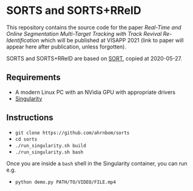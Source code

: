 # SORTS and SORTS+RReID

This repository contains the source code for the paper *Real-Time and Online Segmentation Multi-Target Tracking with Track Revival Re-Identification* which will be published at VISAPP 2021 (link to paper will appear here after publication, unless forgotten).

SORTS and SORTS+RReID are based on [SORT](https://github.com/abewley/sort), copied at 2020-05-27.

## Requirements
- A modern Linux PC with an NVidia GPU with appropriate drivers
- [Singularity](https://sylabs.io/docs/)

## Instructions
- `git clone https://github.com/ahrnbom/sorts`
- `cd sorts`
- `./run_singularity.sh build`
- `./run_singularity.sh bash`

Once you are inside a `bash` shell in the Singularity container, you can run e.g. 
- `python demo.py PATH/TO/VIDEO/FILE.mp4`

